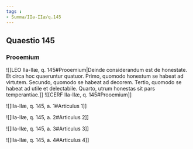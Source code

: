 ```yaml
---
tags : 
- Summa/IIa-IIæ/q.145
---
```


## Quaestio 145

### Prooemium

![[LEO IIa-IIæ, q. 145#Prooemium|Deinde considerandum est de honestate. Et circa hoc quaeruntur quatuor. Primo, quomodo honestum se habeat ad virtutem. Secundo, quomodo se habeat ad decorem. Tertio, quomodo se habeat ad utile et delectabile. Quarto, utrum honestas sit pars temperantiae.]]
![[CERF IIa-IIæ, q. 145#Prooemium]]

![[IIa-IIæ, q. 145, a. 1#Articulus 1]]

![[IIa-IIæ, q. 145, a. 2#Articulus 2]]

![[IIa-IIæ, q. 145, a. 3#Articulus 3]]

![[IIa-IIæ, q. 145, a. 4#Articulus 4]]


